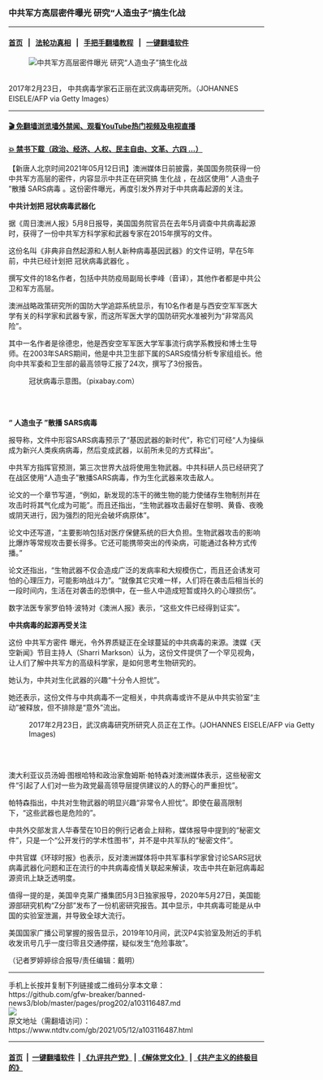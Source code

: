 ### 中共军方高层密件曝光 研究“人造虫子”搞生化战
------------------------

#### [首页](https://github.com/gfw-breaker/banned-news3/blob/master/README.md) &nbsp;&nbsp;|&nbsp;&nbsp; [法轮功真相](https://github.com/begood0513/basic/blob/master/README.md)  &nbsp;&nbsp;|&nbsp;&nbsp; [手把手翻墙教程](https://github.com/gfw-breaker/guides/wiki)  &nbsp;&nbsp;|&nbsp;&nbsp; [一键翻墙软件](https://github.com/gfw-breaker/nogfw/blob/master/README.md)  



<div><div class="featured_image">
 <figure>
  <img alt="中共军方高层密件曝光 研究“人造虫子”搞生化战" src="https://i.ntdtv.com/assets/uploads/2021/05/GettyImages-643961442-800x450.jpg"/>
 </figure><br/>
 <span class="caption">
  2017年2月23日， 中共病毒学家石正丽在武汉病毒研究所。（JOHANNES EISELE/AFP via Getty Images）
 </span>
</div>
</div><hr/>

#### [ 🎬  免翻墙浏览墙外禁闻、观看YouTube热门视频及电视直播](https://github.com/gfw-breaker/HelloWorld)

#### [ 💥  禁书下载（政治、经济、人权、民主自由、文革、六四 ...）](https://github.com/gfw-breaker/books/blob/master/README.md)

<div><div class="post_content" itemprop="articleBody">
 <p>
  【新唐人北京时间2021年05月12日讯】澳洲媒体日前披露，美国国务院获得一份中共军方高层的密件，内容显示中共正在研究搞
  <ok href="https://www.ntdtv.com/gb/生化战.htm">
   生化战
  </ok>
  ，在战区使用“
  <ok href="https://www.ntdtv.com/gb/人造虫子.htm">
   人造虫子
  </ok>
  ”散播
  <ok href="https://www.ntdtv.com/gb/sars病毒.htm">
   SARS病毒
  </ok>
  。这份密件曝光，再度引发外界对于中共病毒起源的关注。
 </p>
 <p>
  <strong>
   中共计划把
   <ok href="https://www.ntdtv.com/gb/冠状病毒武器化.htm">
    冠状病毒武器化
   </ok>
  </strong>
 </p>
 <p>
  据《周日澳洲人报》5月8日报导，美国国务院官员在去年5月调查中共病毒起源时，获得了一份中共军方科学家和武器专家在2015年撰写的文件。
 </p>
 <p>
  这份名叫《非典非自然起源和人制人新种病毒基因武器》的文件证明，早在5年前，中共已经计划把
  <ok href="https://www.ntdtv.com/gb/冠状病毒武器化.htm">
   冠状病毒武器化
  </ok>
  。
 </p>
 <p>
  撰写文件的18名作者，包括中共防疫局副局长李峰（音译），其他作者都是中共公卫和军方高层。
 </p>
 <p>
  澳洲战略政策研究所的国防大学追踪系统显示，有10名作者是与西安空军军医大学有关的科学家和武器专家，而这所军医大学的国防研究水准被列为“非常高风险”。
 </p>
 <p>
  其中一名作者是徐德忠，他是西安空军军医大学军事流行病学系教授和博士生导师。在2003年SARS期间，他是中共卫生部下属的SARS疫情分析专家组组长。他向中共军委和卫生部的最高领导汇报了24次，撰写了3份报告。
 </p>
 <figure class="wp-caption alignnone" id="attachment_103116498" style="width: 600px">
  <img alt="" class="size-medium wp-image-103116498" src="https://i.ntdtv.com/assets/uploads/2021/05/epidemic-4952933_640-600x400.jpg">
   <br/><figcaption class="wp-caption-text">
    冠状病毒示意图。（pixabay.com）
   </figcaption><br/>
  </img>
 </figure><br/>
 <p>
  <strong>
   “
   <ok href="https://www.ntdtv.com/gb/人造虫子.htm">
    人造虫子
   </ok>
   ”散播
   <ok href="https://www.ntdtv.com/gb/sars病毒.htm">
    SARS病毒
   </ok>
  </strong>
 </p>
 <p>
  报导称，文件中形容SARS病毒预示了“基因武器的新时代”，称它们可经“人为操纵成为新兴人类疾病病毒，然后变成武器，以前所未见的方式释出”。
 </p>
 <p>
  中共军方指挥官预测，第三次世界大战将使用生物武器。中共科研人员已经研究了在战区使用“人造虫子”散播SARS病毒，作为生化武器来攻击敌人。
 </p>
 <p>
  论文的一个章节写道，“例如，新发现的冻干的微生物的能力使储存生物制剂并在攻击时将其气化成为可能”。而且还指出，“生物武器攻击最好在黎明、黄昏、夜晚或阴天进行，因为强烈的阳光会破坏病原体”。
 </p>
 <p>
  论文中还写道，“主要影响包括对医疗保健系统的巨大负担。生物武器攻击的影响比爆炸等常规攻击要长得多。它还可能携带突出的传染病，可能通过各种方式传播。”
 </p>
 <p>
  论文还指出，“生物武器不仅会造成广泛的发病率和大规模伤亡，而且还会诱发可怕的心理压力，可能影响战斗力”。“就像其它灾难一样，人们将在袭击后相当长的一段时间内，生活在对袭击的恐惧中，在一些人中造成短暂或持久的心理损伤”。
 </p>
 <p>
  数字法医专家罗伯特‧波特对《澳洲人报》表示，“这些文件已经得到证实”。
 </p>
 <p>
  <strong>
   中共病毒的起源再受关注
  </strong>
 </p>
 <p>
  这份
  <ok href="https://www.ntdtv.com/gb/中共军方密件.htm">
   中共军方密件
  </ok>
  曝光，令外界质疑正在全球蔓延的中共病毒的来源。澳媒《天空新闻》节目主持人（Sharri Markson）认为，这份文件提供了一个罕见视角，让人们了解中共军方的高级科学家，是如何思考生物研究的。
 </p>
 <p>
  她认为，中共对生化武器的兴趣“十分令人担忧”。
 </p>
 <p>
  她还表示，这份文件与中共病毒不一定相关，中共病毒或许不是从中共实验室“主动”被释放，但不排除是“意外”流出。
 </p>
 <figure class="wp-caption alignnone" id="attachment_103116502" style="width: 600px">
  <img alt="" class="size-medium wp-image-103116502" src="https://i.ntdtv.com/assets/uploads/2021/05/gettyimages-643959858-612x612-600x408.jpg">
   <br/><figcaption class="wp-caption-text">
    2017年2月23日，武汉病毒研究所研究人员正在工作。(JOHANNES EISELE/AFP via Getty Images)
   </figcaption><br/>
  </img>
 </figure><br/>
 <p>
  澳大利亚议员汤姆‧图根哈特和政治家詹姆斯‧帕特森对澳洲媒体表示，这些秘密文件“引起了人们对一些为政党最高领导层提供建议的人的野心的严重担忧”。
 </p>
 <p>
  帕特森指出，中共对生物武器的明显兴趣“非常令人担忧”。即使在最高限制下，“这些武器也是危险的”。
 </p>
 <p>
  中共外交部发言人华春莹在10日的例行记者会上辩称，媒体报导中提到的“秘密文件”，只是一个“公开发行的学术性图书”，并不是中共军队的“秘密文件”。
 </p>
 <p>
  中共官媒《环球时报》也表示，反对澳洲媒体将中共军事科学家曾讨论SARS冠状病毒武器化问题和正在流行的中共病毒疫情关联起来解读，攻击中共在新冠病毒起源资讯上缺乏透明度。
 </p>
 <p>
  值得一提的是，美国辛克莱广播集团5月3日独家报导，2020年5月27日，美国能源部研究机构“Z分部”发布了一份机密研究报告。其中显示，中共病毒可能是从中国的实验室泄漏，并导致全球大流行。
 </p>
 <p>
  美国国家广播公司掌握的报告显示，2019年10月间，武汉P4实验室及附近的手机收发讯号几乎一度归零且交通停摆，疑似发生“危险事故”。
 </p>
 <p>
  （记者罗婷婷综合报导/责任编辑：戴明）
 </p>
 <div class="single_ad">
 </div>
</div>
</div>
<hr/>
手机上长按并复制下列链接或二维码分享本文章：<br/>
https://github.com/gfw-breaker/banned-news3/blob/master/pages/prog202/a103116487.md <br/>
<a href='https://github.com/gfw-breaker/banned-news3/blob/master/pages/prog202/a103116487.md'><img src='https://github.com/gfw-breaker/banned-news3/blob/master/pages/prog202/a103116487.md.png'/></a> <br/>
原文地址（需翻墙访问）：https://www.ntdtv.com/gb/2021/05/12/a103116487.html


------------------------
#### [首页](https://github.com/gfw-breaker/banned-news3/blob/master/README.md) &nbsp;|&nbsp; [一键翻墙软件](https://github.com/gfw-breaker/nogfw/blob/master/README.md) &nbsp;| [《九评共产党》](https://github.com/gfw-breaker/9ping.md/blob/master/README.md#九评之一评共产党是什么) | [《解体党文化》](https://github.com/gfw-breaker/jtdwh.md/blob/master/README.md) | [《共产主义的终极目的》](https://github.com/gfw-breaker/gczydzjmd.md/blob/master/README.md)


<img src='http://gfw-breaker.win/banned-news3/pages/prog202/a103116487.md' width='0px' height='0px'/>